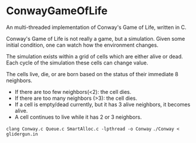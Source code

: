 # ConwayGameOfLife
An multi-threaded implementation of Conway's Game of Life, written in C.

Conway's Game of Life is not really a game, but a simulation. Given some initial condition, one can watch how the environment changes.

The simulation exists within a grid of cells which are either alive or dead. Each cycle of the simulation these cells can change value.

The cells live, die, or are born based on the status of their immediate 8 neighbors.
+ If there are too few neighbors(<2): the cell dies.
+ If there are too many neighbors (>3): the cell dies.
+ If a cell is empty/dead currently, but it has 3 alive neighbors, it becomes alive.
+ A cell continues to live while it has 2 or 3 neighbors.


`clang Conway.c Queue.c SmartAlloc.c -lpthread -o Conway`
`./Conway < glidergun.in`

